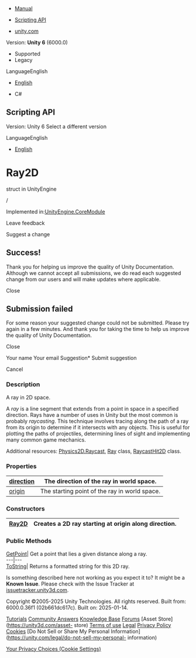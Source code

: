 [ ]()

  * [Manual](../Manual/index.html)
  * [Scripting API](../ScriptReference/index.html)

  * [unity.com](https://unity.com/)

Version: **Unity 6** (6000.0)

  * Supported
  * Legacy

LanguageEnglish

  * [English]()

  * C#

[ ](https://docs.unity3d.com)

## Scripting API

Version: Unity 6 Select a different version

LanguageEnglish

  * [English]()

# Ray2D

struct in UnityEngine

/

Implemented in:[UnityEngine.CoreModule](UnityEngine.CoreModule.html)

Leave feedback

Suggest a change

## Success!

Thank you for helping us improve the quality of Unity Documentation. Although
we cannot accept all submissions, we do read each suggested change from our
users and will make updates where applicable.

Close

## Submission failed

For some reason your suggested change could not be submitted. Please <a>try
again</a> in a few minutes. And thank you for taking the time to help us
improve the quality of Unity Documentation.

Close

Your name Your email Suggestion* Submit suggestion

Cancel

[ ]()

### Description

A ray in 2D space.

A _ray_ is a line segment that extends from a point in space in a specified
direction. Rays have a number of uses in Unity but the most common is probably
_raycasting_. This technique involves tracing along the path of a ray from its
origin to determine if it intersects with any objects. This is useful for
plotting the paths of projectiles, determining lines of sight and implementing
many common game mechanics.  
  
Additional resources: [Physics2D.Raycast](Physics2D.Raycast.html),
[Ray](Ray.html) class, [RaycastHit2D](RaycastHit2D.html) class.

### Properties

[direction](Ray2D-direction.html)| The direction of the ray in world space.  
---|---  
[origin](Ray2D-origin.html)| The starting point of the ray in world space.  
  
### Constructors

[Ray2D](Ray2D-ctor.html)| Creates a 2D ray starting at origin along direction.  
---|---  
  
### Public Methods

[GetPoint](Ray2D.GetPoint.html)| Get a point that lies a given distance along
a ray.  
---|---  
[ToString](Ray2D.ToString.html)| Returns a formatted string for this 2D ray.  
  
Is something described here not working as you expect it to? It might be a
**Known Issue**. Please check with the Issue Tracker at
[issuetracker.unity3d.com](https://issuetracker.unity3d.com).

Copyright ©2005-2025 Unity Technologies. All rights reserved. Built from:
6000.0.36f1 (02b661dc617c). Built on: 2025-01-14.

[Tutorials](https://unity3d.com/learn) [Community
Answers](https://answers.unity3d.com) [Knowledge
Base](https://support.unity3d.com/hc/en-us)
[Forums](https://forum.unity3d.com) [Asset Store](https://unity3d.com/asset-
store) [Terms of use](https://docs.unity3d.com/Manual/TermsOfUse.html)
[Legal](https://unity.com/legal) [Privacy
Policy](https://unity.com/legal/privacy-policy)
[Cookies](https://unity.com/legal/cookie-policy) [Do Not Sell or Share My
Personal Information](https://unity.com/legal/do-not-sell-my-personal-
information)

[Your Privacy Choices (Cookie Settings)](javascript:void\(0\);)

